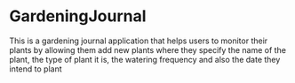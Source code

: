 # GardeningJournal
This is a gardening journal application that helps users to monitor their plants by allowing them add new plants where they specify the name of the plant, the type of plant it is, the watering frequency and also the date they intend to plant
